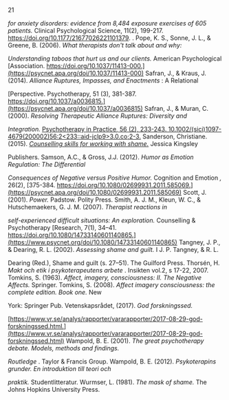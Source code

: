 21

*for anxiety disorders: evidence from 8,484 exposure exercises of 605 patients.* Clinical
Psychological Science, 11(2), 199-217. https://doi.org/10.1177/21677026221101379. .
Pope, K. S., Sonne, J. L., & Greene, B. (2006). *What therapists don't talk about and why:*

*Understanding taboos that hurt us and our clients.* American Psychological
[Association. https://doi.org/10.1037/11413-000.](https://psycnet.apa.org/doi/10.1037/11413-000)
Safran, J., & Kraus, J. (2014). *Alliance Ruptures, Impasses, and Enactments* : A Relational

[Perspective. Psychotherapy, 51 (3), 381-387. https://doi.org/10.1037/a0036815.](https://psycnet.apa.org/doi/10.1037/a0036815)
Safran, J., & Muran, C. (2000). *Resolving Therapeutic Alliance Ruptures: Diversity and*

*Integration.* [Psychotherapy in Practice, 56 (2), 233-243. 10.1002/(sici)1097-](https://doi.org/10.1002/(sici)1097-4679(200002)56:2%3C233::aid-jclp9%3E3.0.co;2-3)
[4679(200002)56:2<233::aid-jclp9>3.0.co;2-3.](https://doi.org/10.1002/(sici)1097-4679(200002)56:2%3C233::aid-jclp9%3E3.0.co;2-3)
Sanderson, Christiane. (2015). *[Counselling skills for working with shame.](https://search.ub.umu.se/discovery/fulldisplay?docid=alma9922067275704996&context=L&vid=46UMEA_INST:UmUB&lang=sv&adaptor=Local%20Search%20Engine&tab=Everything)* Jessica Kingsley

Publishers.
Samson, A.C., & Gross, J.J. (2012). *Humor as Emotion Regulation: The Differential*

*Consequences of Negative versus Positive Humor.* Cognition and Emotion *,* 26(2),
[375-384. https://doi.org/10.1080/02699931.2011.585069.](https://psycnet.apa.org/doi/10.1080/02699931.2011.585069)
Scott, J. (2001). *Power.* Padstow. Polity Press.
Smith, A. J. M., Kleun, W. C., & Hutschemaekers, G. J. M. (2007). *Therapist reactions in*

*self-experienced difficult situations: An exploration.* Counselling & Psychotherapy
[Research, 7(1), 34–41. https://doi.org/10.1080/14733140601140865.](https://www.psycnet.org/doi/10.1080/14733140601140865)
Tangney, J. P., & Dearing, R. L. (2002). *Assessing shame and guilt.* I J. P. Tangney, & R. L.

Dearing (Red.), Shame and guilt (s. 27–51). The Guilford Press.
Thorsén, H. *Makt och etik i psykoterapeutens arbete* . Insikten vol.2, s 17-22, 2007.
Tomkins, S. (1963). *Affect, imagery, consciousness: II. The Negative Affects.* Springer.
Tomkins, S. (2008). *Affect imagery consciousness: the complete edition. Book one.* New

York: Springer Pub.
Vetenskapsrådet, (2017). *God forskningssed.*

[https://www.vr.se/analys/rapporter/vararapporter/2017-08-29-god-forskningssed.html.](https://www.vr.se/analys/rapporter/vararapporter/2017-08-29-god-forskningssed.html)
Wampold, B. E. (2001). *The great psychotherapy debate. Models, methods and findings.*

*Routledge* . Taylor & Francis Group.
Wampold, B. E. (2012). *Psykoterapins grunder. En introduktion till teori och*

*praktik.* Studentlitteratur.
Wurmser, L. (1981). *The mask of shame.* The Johns Hopkins University Press.

